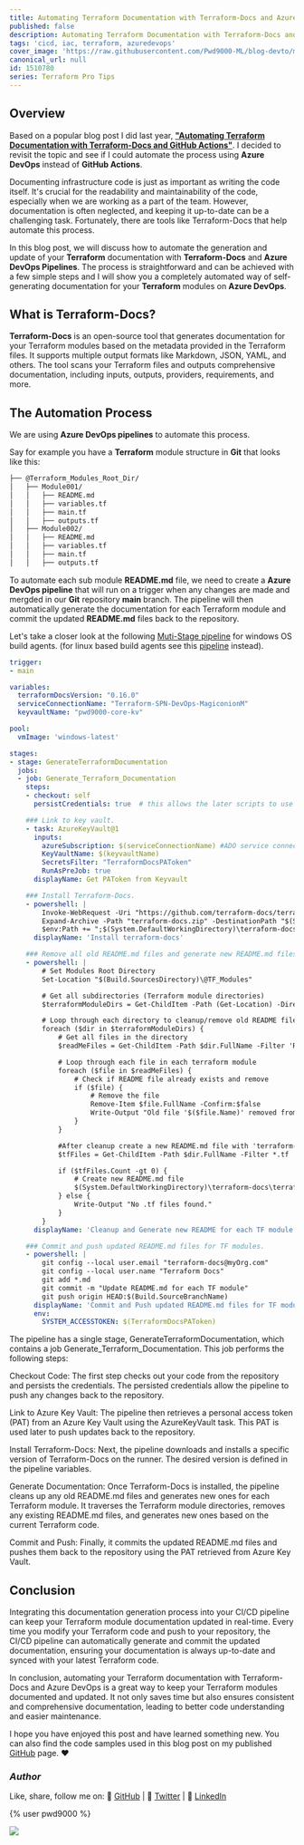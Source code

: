 ```yaml
---
title: Automating Terraform Documentation with Terraform-Docs and Azure DevOps
published: false
description: Automating Terraform Documentation with Terraform-Docs and Azure DevOps
tags: 'cicd, iac, terraform, azuredevops'
cover_image: 'https://raw.githubusercontent.com/Pwd9000-ML/blog-devto/main/posts/2023/Ado-Terraform-Docs/assets/main-tf-tips.png'
canonical_url: null
id: 1510780
series: Terraform Pro Tips
---
```


## Overview

Based on a popular blog post I did last year, **["Automating Terraform Documentation with Terraform-Docs and GitHub Actions"](https://dev.to/pwd9000/auto-generate-documentation-from-terraform-modules-42bl)**. I decided to revisit the topic and see if I could automate the process using **Azure DevOps** instead of **GitHub Actions**.

Documenting infrastructure code is just as important as writing the code itself. It's crucial for the readability and maintainability of the code, especially when we are working as a part of the team. However, documentation is often neglected, and keeping it up-to-date can be a challenging task. Fortunately, there are tools like Terraform-Docs that help automate this process.

In this blog post, we will discuss how to automate the generation and update of your **Terraform** documentation with **Terraform-Docs** and **Azure DevOps Pipelines**. The process is straightforward and can be achieved with a few simple steps and I will show you a completely automated way of self-generating documentation for your **Terraform** modules on **Azure DevOps**.

## What is Terraform-Docs?  

**Terraform-Docs** is an open-source tool that generates documentation for your Terraform modules based on the metadata provided in the Terraform files. It supports multiple output formats like Markdown, JSON, YAML, and others. The tool scans your Terraform files and outputs comprehensive documentation, including inputs, outputs, providers, requirements, and more.

## The Automation Process

We are using **Azure DevOps pipelines** to automate this process.  

Say for example you have a **Terraform** module structure in **Git** that looks like this:  

```txt
├── @Terraform_Modules_Root_Dir/
│   ├── Module001/
│   │   ├── README.md
│   │   ├── variables.tf
│   │   ├── main.tf
│   │   ├── outputs.tf
│   ├── Module002/
│   │   ├── README.md
│   │   ├── variables.tf
│   │   ├── main.tf
│   │   ├── outputs.tf
```

To automate each sub module **README.md** file, we need to create a **Azure DevOps pipeline** that will run on a trigger when any changes are made and mergded in our **Git** repository **main** branch. The pipeline will then automatically generate the documentation for each Terraform module and commit the updated **README.md** files back to the repository.

Let's take a closer look at the following [Muti-Stage pipeline](https://github.com/Pwd9000-ML/blog-devto/tree/main/posts/2023/Ado-Terraform-Docs/code/generate-terraform-docs-windows.yml) for windows OS build agents. (for linux based build agents see this [pipeline](https://github.com/Pwd9000-ML/blog-devto/tree/main/posts/2023/Ado-Terraform-Docs/code/generate-terraform-docs-linux.yml) instead).

```yaml
trigger:
- main

variables:
  terraformDocsVersion: "0.16.0"
  serviceConnectionName: "Terraform-SPN-DevOps-MagiconionM"
  keyvaultName: "pwd9000-core-kv"

pool:
  vmImage: 'windows-latest'

stages:
- stage: GenerateTerraformDocumentation
  jobs:
  - job: Generate_Terraform_Documentation
    steps:
    - checkout: self
      persistCredentials: true  # this allows the later scripts to use the system-provided git token to push changes back to the repo

    ### Link to key vault.
    - task: AzureKeyVault@1
      inputs:
        azureSubscription: $(serviceConnectionName) #ADO service connection (Service principal)
        KeyVaultName: $(keyvaultName)
        SecretsFilter: "TerraformDocsPAToken"
        RunAsPreJob: true
      displayName: Get PAToken from Keyvault

    ### Install Terraform-Docs.
    - powershell: |
        Invoke-WebRequest -Uri "https://github.com/terraform-docs/terraform-docs/releases/download/v$(terraformDocsVersion)/terraform-docs-v$(terraformDocsVersion)-windows-amd64.zip" -OutFile "terraform-docs.zip"
        Expand-Archive -Path "terraform-docs.zip" -DestinationPath "$(System.DefaultWorkingDirectory)\terraform-docs" -Force
        $env:Path += ";$(System.DefaultWorkingDirectory)\terraform-docs"
      displayName: 'Install terraform-docs'

    ### Remove all old README.md files and generate new README.md files for each TF module.
    - powershell: |
        # Set Modules Root Directory
        Set-Location "$(Build.SourcesDirectory)\@TF_Modules"

        # Get all subdirectories (Terraform module directories)
        $terraformModuleDirs = Get-ChildItem -Path (Get-Location) -Directory

        # Loop through each directory to cleanup/remove old README files
        foreach ($dir in $terraformModuleDirs) {
            # Get all files in the directory
            $readMeFiles = Get-ChildItem -Path $dir.FullName -Filter 'README.md'

            # Loop through each file in each terraform module
            foreach ($file in $readMeFiles) {
                # Check if README file already exists and remove
                if ($file) {
                    # Remove the file
                    Remove-Item $file.FullName -Confirm:$false
                    Write-Output "Old file '$($file.Name)' removed from '$($dir.FullName)'"
                }
            }

            #After cleanup create a new README.md file with 'terraform-docs' based on latest TF module code in current folder(terraform module)
            $tfFiles = Get-ChildItem -Path $dir.FullName -Filter *.tf

            if ($tfFiles.Count -gt 0) {
                # Create new README.md file
                $(System.DefaultWorkingDirectory)\terraform-docs\terraform-docs.exe markdown table $dir.FullName --output-file "README.md"
            } else {
                Write-Output "No .tf files found."
            }
        }
      displayName: 'Cleanup and Generate new README for each TF module'

    ### Commit and push updated README.md files for TF modules.
    - powershell: |
        git config --local user.email "terraform-docs@myOrg.com"
        git config --local user.name "Terraform Docs"
        git add *.md
        git commit -m "Update README.md for each TF module"
        git push origin HEAD:$(Build.SourceBranchName)
      displayName: 'Commit and Push updated README.md files for TF modules'
      env:
        SYSTEM_ACCESSTOKEN: $(TerraformDocsPAToken)
```

The pipeline has a single stage, GenerateTerraformDocumentation, which contains a job Generate_Terraform_Documentation. This job performs the following steps:

Checkout Code: The first step checks out your code from the repository and persists the credentials. The persisted credentials allow the pipeline to push any changes back to the repository.

Link to Azure Key Vault: The pipeline then retrieves a personal access token (PAT) from an Azure Key Vault using the AzureKeyVault task. This PAT is used later to push updates back to the repository.

Install Terraform-Docs: Next, the pipeline downloads and installs a specific version of Terraform-Docs on the runner. The desired version is defined in the pipeline variables.

Generate Documentation: Once Terraform-Docs is installed, the pipeline cleans up any old README.md files and generates new ones for each Terraform module. It traverses the Terraform module directories, removes any existing README.md files, and generates new ones based on the current Terraform code.

Commit and Push: Finally, it commits the updated README.md files and pushes them back to the repository using the PAT retrieved from Azure Key Vault.

## Conclusion

Integrating this documentation generation process into your CI/CD pipeline can keep your Terraform module documentation updated in real-time. Every time you modify your Terraform code and push to your repository, the CI/CD pipeline can automatically generate and commit the updated documentation, ensuring your documentation is always up-to-date and synced with your latest Terraform code.

In conclusion, automating your Terraform documentation with Terraform-Docs and Azure DevOps is a great way to keep your Terraform modules documented and updated. It not only saves time but also ensures consistent and comprehensive documentation, leading to better code understanding and easier maintenance.

I hope you have enjoyed this post and have learned something new. You can also find the code samples used in this blog post on my published [GitHub](https://github.com/Pwd9000-ML/blog-devto/tree/main/posts/2023/Ado-Terraform-Docs/code) page. :heart:

### _Author_

Like, share, follow me on: :octopus: [GitHub](https://github.com/Pwd9000-ML) | :penguin: [Twitter](https://twitter.com/pwd9000) | :space_invader: [LinkedIn](https://www.linkedin.com/in/marcel-l-61b0a96b/)

{% user pwd9000 %}

<a href="https://www.buymeacoffee.com/pwd9000"><img src="https://img.buymeacoffee.com/button-api/?text=Buy me a coffee&emoji=&slug=pwd9000&button_colour=FFDD00&font_colour=000000&font_family=Cookie&outline_colour=000000&coffee_colour=ffffff"></a>
